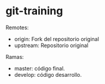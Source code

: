 # git-training

Remotes:
- origin: Fork del repositorio original
- upstream: Repositorio original

Ramas:
- master: código final.
- develop: código desarrollo.
  
